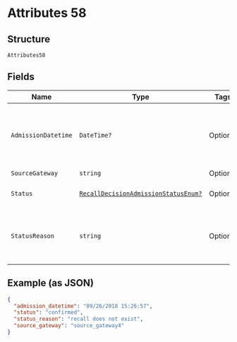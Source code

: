 
# Attributes 58

## Structure

`Attributes58`

## Fields

| Name | Type | Tags | Description |
|  --- | --- | --- | --- |
| `AdmissionDatetime` | `DateTime?` | Optional | Date and time the recall decision admission was created |
| `SourceGateway` | `string` | Optional | - |
| `Status` | [`RecallDecisionAdmissionStatusEnum?`](../../doc/models/recall-decision-admission-status-enum.md) | Optional | [Status](http://draft-api-docs.form3.tech/api.html#enumerations-payment-admission-status) of the admission |
| `StatusReason` | `string` | Optional | Human-readable reason for failure if status is failed. |

## Example (as JSON)

```json
{
  "admission_datetime": "09/26/2018 15:26:57",
  "status": "confirmed",
  "status_reason": "recall does not exist",
  "source_gateway": "source_gateway4"
}
```

